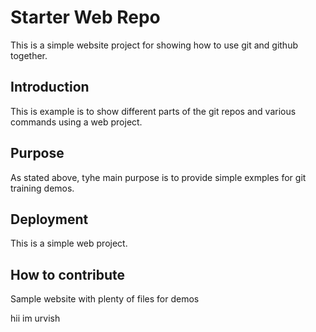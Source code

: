 # Starter Web Repo
This is a simple website project for showing how to use git and github together.


## Introduction
This is example is to show different parts of the git repos and various commands using a web project.


## Purpose
As stated above, tyhe main purpose is to provide simple exmples for git training demos.
## Deployment 
This is a simple web project.

## How to contribute
Sample website with plenty of files for demos

hii im urvish